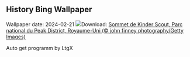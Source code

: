 ## History Bing Wallpaper
Wallpaper date: 2024-02-21
![](https://www.bing.com/th?id=OHR.PeakDistrictNP_FR-CA0904353347_UHD.jpg&w=1000)Download: [Sommet de Kinder Scout, Parc national du Peak District, Royaume-Uni (© john finney photography/Getty Images)](https://www.bing.com/th?id=OHR.PeakDistrictNP_FR-CA0904353347_UHD.jpg)

Auto get programm by LtgX
